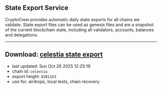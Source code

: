 ## State Export Service
CryptoCrew provides automatic daily state exports for all chains we validate. State export files can be used as genesis files and are a snapshot of the current blockchain state, including all validators, accounts, balances and delegations.

---
**Download: [celestia state export](https://dl-eu2.ccvalidators.com/SERVICE/celestia/celestia_export_8201163.json)**
---

- last updated: Sun Oct 26 2025 12:25:19
- chain id: `celestia`
- export height: `8201163`
- use for: airdrops, local tests, chain recovery
